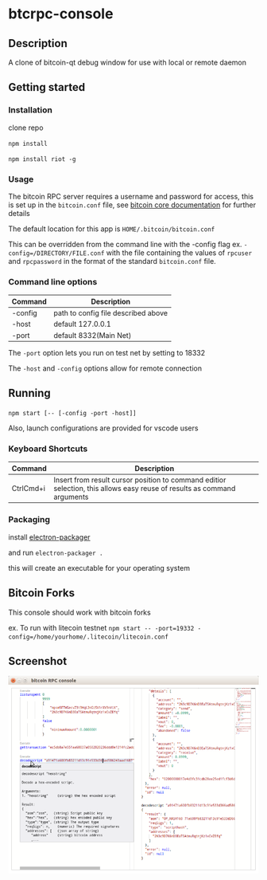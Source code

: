 # btcrpc-console

## Description
A clone of bitcoin-qt debug window for use with local or remote daemon

## Getting started
### Installation
clone repo

`npm install`

`npm install riot -g`

### Usage
The bitcoin RPC server requires a username and password for access, this is set up in the 
`bitcoin.conf` file, see [bitcoin core documentation](https://en.bitcoin.it/wiki/Running_Bitcoin#Bitcoin.conf_Configuration_File) for further details

The default location for this app is `HOME/.bitcoin/bitcoin.conf`

This can be overridden from the command line with the -config flag ex. `-config=/DIRECTORY/FILE.conf` with the file containing the values of `rpcuser` and `rpcpassword` in the format of the standard `bitcoin.conf` file.

### Command line options
| Command | Description                         |
| ------- | -----------                         |
| -config | path to config file described above |
| -host   | default 127.0.0.1                   |
| -port   | default 8332(Main Net)              |

The `-port` option lets you run on test net by setting to 18332

The `-host` and `-config` options allow for remote connection

## Running

`npm start [-- [-config -port -host]]` 

Also, launch configurations are provided for vscode users

### Keyboard Shortcuts
| Command | Description                         |
| ------- | -----------                         |
| CtrlCmd+i | Insert from result cursor position to command editior selection, this allows easy reuse of results as command arguments

### Packaging
install [electron-packager](https://www.npmjs.com/package/electron-packager)

and run `electron-packager .`

this will create an executable for your operating system

## Bitcoin Forks
This console should work with bitcoin forks

ex. To run with litecoin testnet `npm start -- -port=19332 -config=/home/yourhome/.litecoin/litecoin.conf`

## Screenshot

![screenshot.png](https://github.com/rsbondi/btcrpc-console/blob/master/screenshot.png "What it looks like")
